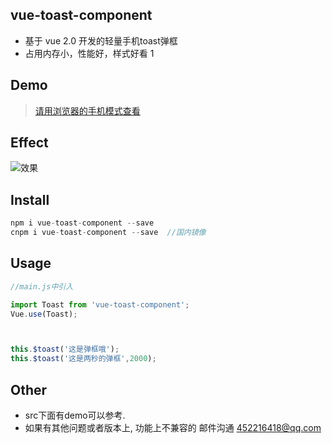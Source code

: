## vue-toast-component
* 基于 vue 2.0 开发的轻量手机toast弹框
* 占用内存小，性能好，样式好看
1

## Demo
> [请用浏览器的手机模式查看](https://zwhgithub.github.io/vue-toast/dist/#/)


## Effect
![效果](https://qiniu.epipe.cn/5430920025722585088?imageView2/1/w/320/h/568)


## Install
```javascript
npm i vue-toast-component --save
cnpm i vue-toast-component --save  //国内镜像
```

##  Usage
```javascript
//main.js中引入

import Toast from 'vue-toast-component';
Vue.use(Toast);



this.$toast('这是弹框哦');
this.$toast('这是两秒的弹框',2000);
```


## Other
* src下面有demo可以参考.
* 如果有其他问题或者版本上, 功能上不兼容的 邮件沟通 452216418@qq.com
